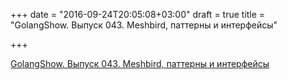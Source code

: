 +++
date = "2016-09-24T20:05:08+03:00"
draft = true
title = "GolangShow. Выпуск 043. Meshbird, паттерны и интерфейсы"

+++

<p><a href="http://golangshow.com/episode/2016/02-12-043/">GolangShow. Выпуск 043. Meshbird, паттерны и интерфейсы</a></p>
